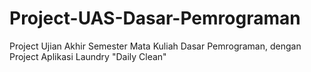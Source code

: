 # Project-UAS-Dasar-Pemrograman
Project Ujian Akhir Semester Mata Kuliah Dasar Pemrograman, dengan Project Aplikasi Laundry "Daily Clean"
